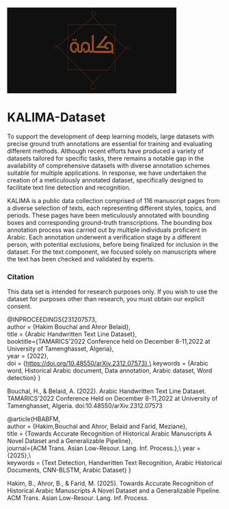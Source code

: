 [//]: ![KALIMA](/KALIMA_log.jpg)
<img src="/KALIMA_log.jpg" alt="Texte alternatif"  width="396"  height="200" align="top">


# KALIMA-Dataset

To support the development of deep learning models, large datasets with precise ground truth annotations are essential for training and evaluating different methods. Although recent efforts have produced a variety of datasets tailored for specific tasks, there remains a notable gap in the availability of comprehensive datasets with diverse annotation schemes suitable for multiple applications. In response, we have undertaken the creation of a meticulously annotated dataset, specifically designed to facilitate text line detection and recognition.

KALIMA is a public data collection comprised of 116 manuscript pages from a diverse selection of texts, each representing different styles, topics, and periods. These pages have been meticulously annotated with bounding boxes and corresponding ground-truth transcriptions. The bounding box annotation process was carried out by multiple individuals proficient in Arabic. Each annotation underwent a verification stage by a different person, with potential exclusions, before being finalized for inclusion in the dataset. For the text component, we focused solely on manuscripts where the text has been checked and validated by experts.


### Citation
This data set is intended for research purposes only. If you wish to use the dataset for purposes other than research, you must obtain our explicit consent.

@INPROCEEDINGS{231207573,  
    author = {Hakim Bouchal and Ahror Belaid},\
    title = {Arabic Handwritten Text Line Dataset},\
   booktitle={TAMARICS'2022 Conference held on December 8-11,2022 at University of Tamenghasset, Algeria},\
    year = {2022},\
    doi = {https://doi.org/10.48550/arXiv.2312.07573},\
   keywords = {Arabic word, Historical Arabic document, Data annotation, Arabic dataset, Word detection}
}

Bouchal, H., & Belaid, A. (2022). Arabic Handwritten Text Line Dataset. TAMARICS’2022 Conference Held on December 8-11,2022 at University of Tamenghasset, Algeria. doi:10.48550/arXiv.2312.07573

@article{HBABFM,\
    author = {Hakim,Bouchal and Ahror, Belaid and Farid, Meziane},\
    title = {Towards Accurate Recognition of Historical Arabic Manuscripts A Novel Dataset and a Generalizable Pipeline},\
   journal={ACM Trans. Asian Low-Resour. Lang. Inf. Process.},\ 
    year = {2025},\    
   keywords = {Text Detection, Handwritten Text Recognition, Arabic Historical Documents, CNN-BLSTM, Arabic Dataset}
}

Hakim, B., Ahror, B., & Farid, M. (2025). Towards Accurate Recognition of Historical Arabic Manuscripts A Novel Dataset and a Generalizable Pipeline. ACM Trans. Asian Low-Resour. Lang. Inf. Process.
